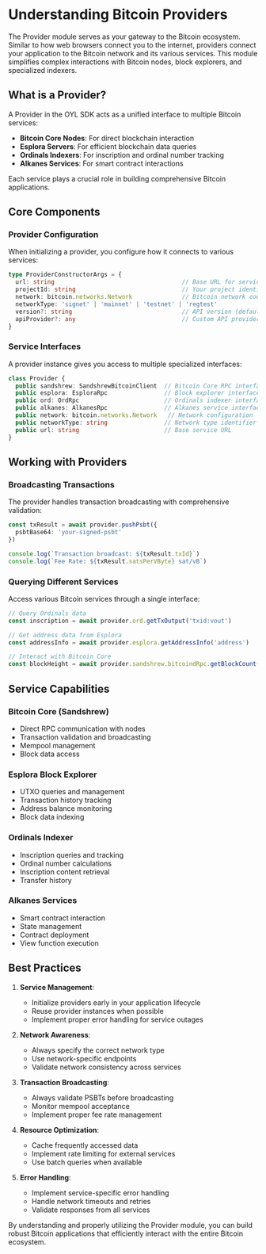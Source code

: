 # Understanding Bitcoin Providers

The Provider module serves as your gateway to the Bitcoin ecosystem. Similar to how web browsers connect you to the internet, providers connect your application to the Bitcoin network and its various services. This module simplifies complex interactions with Bitcoin nodes, block explorers, and specialized indexers.

## What is a Provider?

A Provider in the OYL SDK acts as a unified interface to multiple Bitcoin services:

- **Bitcoin Core Nodes**: For direct blockchain interaction
- **Esplora Servers**: For efficient blockchain data queries
- **Ordinals Indexers**: For inscription and ordinal number tracking
- **Alkanes Services**: For smart contract interactions

Each service plays a crucial role in building comprehensive Bitcoin applications.

## Core Components

### Provider Configuration

When initializing a provider, you configure how it connects to various services:

```typescript
type ProviderConstructorArgs = {
  url: string                                    // Base URL for services
  projectId: string                              // Your project identifier
  network: bitcoin.networks.Network              // Bitcoin network configuration
  networkType: 'signet' | 'mainnet' | 'testnet' | 'regtest'
  version?: string                               // API version (default: 'v1')
  apiProvider?: any                              // Custom API provider
}
```

### Service Interfaces

A provider instance gives you access to multiple specialized interfaces:

```typescript
class Provider {
  public sandshrew: SandshrewBitcoinClient  // Bitcoin Core RPC interface
  public esplora: EsploraRpc                // Block explorer interface
  public ord: OrdRpc                        // Ordinals indexer interface
  public alkanes: AlkanesRpc                // Alkanes service interface
  public network: bitcoin.networks.Network   // Network configuration
  public networkType: string                // Network type identifier
  public url: string                        // Base service URL
}
```

## Working with Providers

### Broadcasting Transactions

The provider handles transaction broadcasting with comprehensive validation:

```typescript
const txResult = await provider.pushPsbt({
  psbtBase64: 'your-signed-psbt'
})

console.log(`Transaction broadcast: ${txResult.txId}`)
console.log(`Fee Rate: ${txResult.satsPerVByte} sat/vB`)
```

### Querying Different Services

Access various Bitcoin services through a single interface:

```typescript
// Query Ordinals data
const inscription = await provider.ord.getTxOutput('txid:vout')

// Get address data from Esplora
const addressInfo = await provider.esplora.getAddressInfo('address')

// Interact with Bitcoin Core
const blockHeight = await provider.sandshrew.bitcoindRpc.getBlockCount()
```

## Service Capabilities

### Bitcoin Core (Sandshrew)
- Direct RPC communication with nodes
- Transaction validation and broadcasting
- Mempool management
- Block data access

### Esplora Block Explorer
- UTXO queries and management
- Transaction history tracking
- Address balance monitoring
- Block data indexing

### Ordinals Indexer
- Inscription queries and tracking
- Ordinal number calculations
- Inscription content retrieval
- Transfer history

### Alkanes Services
- Smart contract interaction
- State management
- Contract deployment
- View function execution

## Best Practices

1. **Service Management**:
   - Initialize providers early in your application lifecycle
   - Reuse provider instances when possible
   - Implement proper error handling for service outages

2. **Network Awareness**:
   - Always specify the correct network type
   - Use network-specific endpoints
   - Validate network consistency across services

3. **Transaction Broadcasting**:
   - Always validate PSBTs before broadcasting
   - Monitor mempool acceptance
   - Implement proper fee rate management

4. **Resource Optimization**:
   - Cache frequently accessed data
   - Implement rate limiting for external services
   - Use batch queries when available

5. **Error Handling**:
   - Implement service-specific error handling
   - Handle network timeouts and retries
   - Validate responses from all services

By understanding and properly utilizing the Provider module, you can build robust Bitcoin applications that efficiently interact with the entire Bitcoin ecosystem.